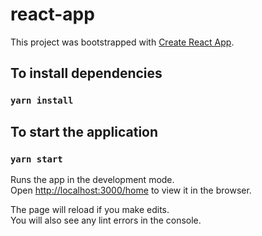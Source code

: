 # react-app

This project was bootstrapped with [Create React App](https://github.com/facebook/create-react-app).

## To install dependencies

### `yarn install`

## To start the application

### `yarn start`

Runs the app in the development mode.<br />
Open [http://localhost:3000/home](http://localhost:3000/home) to view it in the browser.

The page will reload if you make edits.<br />
You will also see any lint errors in the console.
